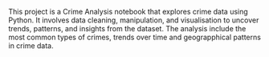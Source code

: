 This project is a Crime Analysis notebook that explores crime data using Python. It involves data cleaning, manipulation, and visualisation to uncover trends, patterns, and insights from the dataset.
The analysis include the most common types of crimes, trends over time and geograpphical patterns in crime data.

